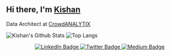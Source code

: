 ## Hi there, I'm [Kishan](https://kishanmmohan.dev)

Data Architect at [CrowdANALYTIX](https://github.com/crowdanalytix)

![Kishan's Github Stats](https://github-readme-stats.vercel.app/api?username=kishanmmohan&show_icons=true&theme=transparent)
![Top Langs](https://github-readme-stats.vercel.app/api/top-langs/?username=kishanmmohan)
<div id="badges" align="center">
  <a href="https://www.linkedin.com/in/kishanmmohan">
    <img src="https://img.shields.io/badge/LinkedIn-0077B5?style=for-the-badge&logo=linkedin&logoColor=white" alt="LinkedIn Badge"/>
  </a>
  <a href="https://twitter.com/kishanmmohan">
    <img src="https://img.shields.io/badge/Twitter-1DA1F2?style=for-the-badge&logo=twitter&logoColor=white" alt="Twitter Badge"/>
  </a>
  <a href="https://medium.com/@kishanmmohan">
    <img src="https://img.shields.io/badge/Medium-12100E?style=for-the-badge&logo=medium&logoColor=white" alt="Medium Badge"/>
  </a>
</div>
